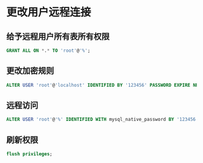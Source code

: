 # 更改用户远程连接

## 给予远程用户所有表所有权限

```sql
GRANT ALL ON *.* TO 'root'@'%';
```

## 更改加密规则

```sql
ALTER USER 'root'@'localhost' IDENTIFIED BY '123456' PASSWORD EXPIRE NEVER;
```

## 远程访问

```sql
ALTER USER 'root'@'%' IDENTIFIED WITH mysql_native_password BY '123456';
```

## 刷新权限

```sql
flush privileges;
```

